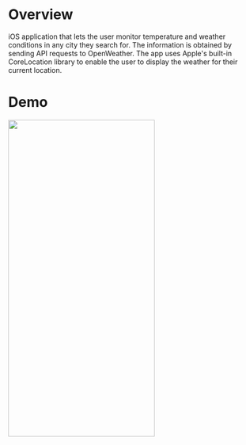 # Overview
iOS application that lets the user monitor temperature and weather conditions in any city they search for. The information is obtained by sending API requests to OpenWeather. The app uses Apple's built-in CoreLocation library to enable the user to display the weather for their current location.

# Demo

<img src="https://user-images.githubusercontent.com/90746623/183645503-b967afad-26e9-4af8-b20a-0977f2277c0d.gif" width="296" height="640"/>

